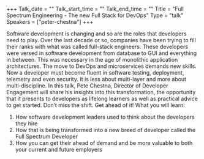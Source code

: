 +++
Talk_date = ""
Talk_start_time = ""
Talk_end_time = ""
Title = "Full Spectrum Engineering - The new Full Stack for DevOps"
Type = "talk"
Speakers = ["peter-chestna"]
+++


Software development is changing and so are the roles that developers need to
play. Over the last decade or so, companies have been trying to fill their ranks
with what was called full-stack engineers. These developers were versed in
software development from database to GUI and everything in between. This
was necessary in the age of monolithic application architectures.
The move to DevOps and microservices demands new skills. Now a developer
must become fluent in software testing, deployment, telemetry and even
security. It is less about multi-layer and more about multi-discipline.
In this talk, Pete Chestna, Director of Developer Engagement will share his
insights into this transformation, the opportunity that it presents to developers
as lifelong learners as well as practical advice to get started. Don’t miss the shift.
Get ahead of it!
What you will learn:
1. How software development leaders used to think about the developers they
hire
2. How that is being transformed into a new breed of developer called the Full
Spectrum Developer
3. How you can get their ahead of demand and be more valuable to both your
current and future employers
